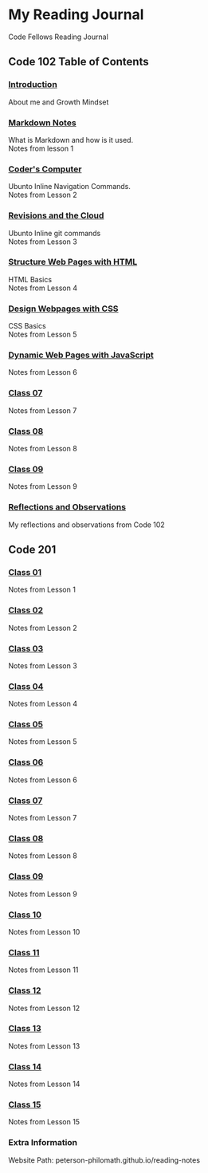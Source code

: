 # My Reading Journal

Code Fellows Reading Journal

## Code 102 Table of Contents

### [Introduction](code102/Introduction.md)

About me and Growth Mindset

### [Markdown Notes](code102/MARKDOWN.md)

What is Markdown and how is it used.  
Notes from lesson 1

### [Coder's Computer](code102/coderscomputer.md)

Ubunto Inline Navigation Commands.  
Notes from Lesson 2

### [Revisions and the Cloud](code102/githubconnection.md)

Ubunto Inline git commands  
Notes from Lesson 3

### [Structure Web Pages with HTML](code102/htmlstructure.md)

HTML Basics  
Notes from Lesson 4

### [Design Webpages with CSS](code102/css.md)

CSS Basics  
Notes from Lesson 5

### [Dynamic Web Pages with JavaScript](code102/javascript.md)

Notes from Lesson 6

### [Class 07](code102/class07.md)

Notes from Lesson 7

### [Class 08](code102/class08.md)

Notes from Lesson 8

### [Class 09](code102/class09.md)

Notes from Lesson 9

### [Reflections and Observations](code102/reflections.md)

My reflections and observations from Code 102

## Code 201

### [Class 01](code201/c201-01.md)

Notes from Lesson 1

### [Class 02](code201/c201-02.md)

Notes from Lesson 2

### [Class 03](code201/c201-03.md)

Notes from Lesson 3

### [Class 04](code201/c201-04.md)

Notes from Lesson 4

### [Class 05](code201/c201-05.md)

Notes from Lesson 5

### [Class 06](code201/c201-06.md)

Notes from Lesson 6

### [Class 07](code201/c201-07.md)

Notes from Lesson 7

### [Class 08](code201/c201-08.md)

Notes from Lesson 8

### [Class 09](code201/c201-09.md)

Notes from Lesson 9

### [Class 10](code201/c201-10.md)

Notes from Lesson 10

### [Class 11](code201/c201-11.md)

Notes from Lesson 11

### [Class 12](code201/c201-12.md)

Notes from Lesson 12

### [Class 13](code201/c201-13.md)

Notes from Lesson 13

### [Class 14](code201/c201-14.md)

Notes from Lesson 14

### [Class 15](code201/c201-15.md)

Notes from Lesson 15

### Extra Information

Website Path: peterson-philomath.github.io/reading-notes
